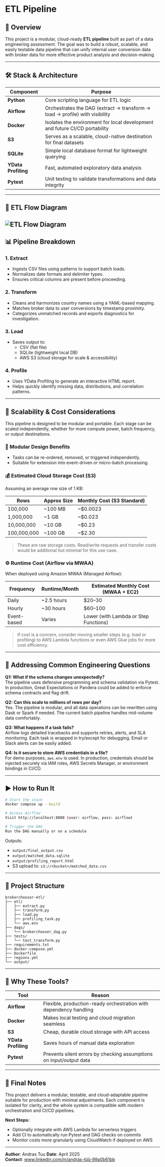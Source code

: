#  ETL Pipeline

## 📌 Overview
This project is a modular, cloud-ready **ETL pipeline** built as part of a data engineering assessment. The goal was to build a robust, scalable, and easily testable data pipeline that can unify internal user conversion data with broker data for more effective product analysis and decision-making.

---

## 🛠 Stack & Architecture

| Component         | Purpose                                                                      |
|------------------|-------------------------------------------------------------------------------|
| **Python**        | Core scripting language for ETL logic                                         |
| **Airflow**       | Orchestrates the DAG (extract → transform → load → profile) with visibility   |
| **Docker**        | Isolates the environment for local development and future CI/CD portability   |
| **S3**            | Serves as a scalable, cloud-native destination for final datasets             |
| **SQLite**        | Simple local database format for lightweight querying                         |
| **YData Profiling** | Fast, automated exploratory data analysis                                     |
| **Pytest**        | Unit testing to validate transformations and data integrity                   |

---

## 🔄 ETL Flow Diagram

![ETL Flow Diagram](flowchart.drawio.png)
---

## 📊 Pipeline Breakdown

### 1. **Extract**
- Ingests CSV files using patterns to support batch loads.
- Normalizes date formats and delimiter types.
- Ensures critical columns are present before proceeding.

### 2. **Transform**
- Cleans and harmonizes country names using a YAML-based mapping.
- Matches broker data to user conversions by timestamp proximity.
- Categorizes unmatched records and exports diagnostics for investigation.

### 3. **Load**
- Saves output to:
  - CSV (flat file)
  - SQLite (lightweight local DB)
  - AWS S3 (cloud storage for scale & accessibility)

### 4. **Profile**
- Uses YData Profiling to generate an interactive HTML report.
- Helps quickly identify missing data, distributions, and correlation patterns.

---

## 🔁 Scalability & Cost Considerations

This pipeline is designed to be modular and portable. Each stage can be scaled independently, whether for more compute power, batch frequency, or output destinations.

### 🧩 Modular Design Benefits
- Tasks can be re-ordered, removed, or triggered independently.
- Suitable for extension into event-driven or micro-batch processing.

### 💰 Estimated Cloud Storage Cost (S3)

Assuming an average row size of 1 KB:

| Rows         | Approx Size | Monthly Cost (S3 Standard) |
|--------------|-------------|-----------------------------|
| 100,000      | ~100 MB     | ~$0.0023                    |
| 1,000,000    | ~1 GB       | ~$0.023                     |
| 10,000,000   | ~10 GB      | ~$0.23                      |
| 100,000,000  | ~100 GB     | ~$2.30                      |

> These are raw storage costs. Read/write requests and transfer costs would be additional but minimal for this use case.

### ⚙️ Runtime Cost (Airflow via MWAA)

When deployed using Amazon MWAA (Managed Airflow):

| Frequency     | Runtime/Month | Estimated Monthly Cost (MWAA + EC2) |
|---------------|----------------|--------------------------------------|
| Daily         | ~2.5 hours     | $20–30                                |
| Hourly        | ~30 hours      | $60–100                               |
| Event-based   | Varies         | Lower (with Lambda or Step Functions) |

> If cost is a concern, consider moving smaller steps (e.g. load or profiling) to AWS Lambda functions or even AWS Glue jobs for more cost efficiency.

---

## 🤔 Addressing Common Engineering Questions

**Q1: What if the schema changes unexpectedly?**  
The pipeline uses defensive programming and schema validation via Pytest. In production, Great Expectations or Pandera could be added to enforce schema contracts and flag drift.

**Q2: Can this scale to millions of rows per day?**  
Yes. The pipeline is modular, and all data operations can be rewritten using Dask or Spark if needed. The current batch pipeline handles mid-volume data comfortably.

**Q3: What happens if a task fails?**  
Airflow logs detailed tracebacks and supports retries, alerts, and SLA monitoring. Each task is wrapped in try/except for debugging. Email or Slack alerts can be easily added.

**Q4: Is it secure to store AWS credentials in a file?**  
For demo purposes, `aws.env` is used. In production, credentials should be injected securely via IAM roles, AWS Secrets Manager, or environment bindings in CI/CD.

---

## ▶️ How to Run It

```bash
# Start the stack
docker compose up --build

# Access Airflow
Visit http://localhost:8080 (user: airflow, pass: airflow)

# Trigger the DAG
Run the DAG manually or on a schedule
```

Outputs:
- `output/final_output.csv`
- `output/matched_data.sqlite`
- `output/profiling_report.html`
- S3 upload to: `s3://<bucket>/matched_data.csv`

---

## 📁 Project Structure
```
brokerchooser-etl/
├── etl/
│   ├── extract.py
│   ├── transform.py
│   ├── load.py
│   ├── profiling_task.py
│   └── aws.env
├── dags/
│   └── brokerchooser_dag.py
├── tests/
│   └── test_transform.py
├── requirements.txt
├── docker-compose.yml
├── Dockerfile
├── regions.yml
└── output/
```

---

## 🧠 Why These Tools?
| Tool             | Reason                                                                 |
|------------------|------------------------------------------------------------------------|
| **Airflow**       | Flexible, production-ready orchestration with dependency handling     |
| **Docker**        | Makes local testing and cloud migration seamless                      |
| **S3**            | Cheap, durable cloud storage with API access                          |
| **YData Profiling** | Saves hours of manual data exploration                               |
| **Pytest**        | Prevents silent errors by checking assumptions on input/output data   |

---

## 📌 Final Notes

This project delivers a modular, testable, and cloud-adaptable pipeline suitable for production with minimal adjustments. Each component is isolated for clarity, and the whole system is compatible with modern orchestration and CI/CD pipelines.

**Next Steps:**
- Optionally integrate with AWS Lambda for serverless triggers
- Add CI to automatically run Pytest and DAG checks on commits
- Monitor costs more granularly using CloudWatch if deployed on AWS

---

**Author**: Andras Tuu 
**Date**: April 2025  
**Contact**: www.linkedin.com/in/andrás-tűű-99a0b61bb

